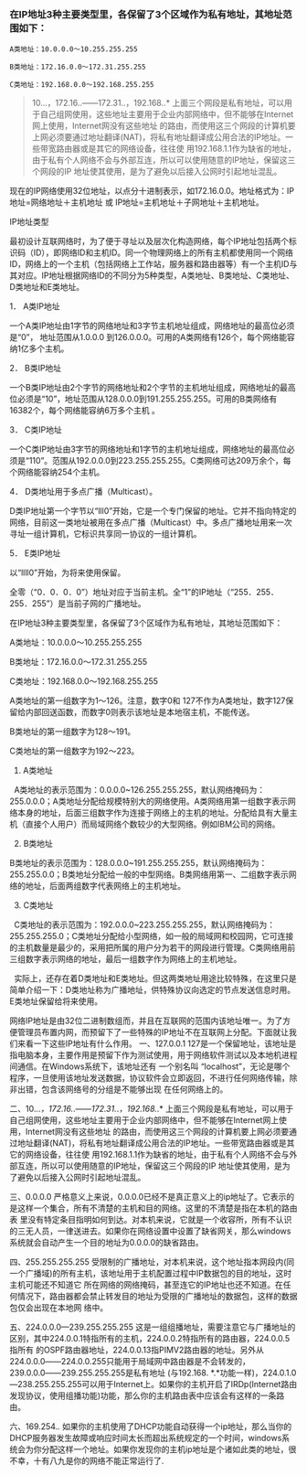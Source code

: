 ### 在IP地址3种主要类型里，各保留了3个区域作为私有地址，其地址范围如下： 
```
A类地址：10.0.0.0～10.255.255.255 

B类地址：172.16.0.0～172.31.255.255 

C类地址：192.168.0.0～192.168.255.255

```
> 10...，172.16..――172.31..，192.168..* 上面三个网段是私有地址，可以用于自己组网使用，这些地址主要用于企业内部网络中，但不能够在Internet网上使用，Internet网没有这些地址 的路由，而使用这三个网段的计算机要上网必须要通过地址翻译(NAT)，将私有地址翻译成公用合法的IP地址。一些带宽路由器或是其它的网络设备，往往使 用192.168.1.1作为缺省的地址，由于私有个人网络不会与外部互连，所以可以使用随意的IP地址，保留这三个网段的IP 地址使其使用，是为了避免以后接入公网时引起地址混乱。



现在的IP网络使用32位地址，以点分十进制表示，如172.16.0.0。地址格式为：IP地址=网络地址＋主机地址 或 IP地址=主机地址＋子网地址＋主机地址。 

IP地址类型 

最初设计互联网络时，为了便于寻址以及层次化构造网络，每个IP地址包括两个标识码（ID），即网络ID和主机ID。同一个物理网络上的所有主机都使用同一个网络ID，网络上的一个主机（包括网络上工作站，服务器和路由器等）有一个主机ID与其对应。IP地址根据网络ID的不同分为5种类型，A类地址、B类地址、C类地址、D类地址和E类地址。 

1． A类IP地址 

一个A类IP地址由1字节的网络地址和3字节主机地址组成，网络地址的最高位必须是“0”， 地址范围从1.0.0.0 到126.0.0.0。可用的A类网络有126个，每个网络能容纳1亿多个主机。 

2． B类IP地址 

一个B类IP地址由2个字节的网络地址和2个字节的主机地址组成，网络地址的最高位必须是“10”，地址范围从128.0.0.0到191.255.255.255。可用的B类网络有16382个，每个网络能容纳6万多个主机 。 

3． C类IP地址 

一个C类IP地址由3字节的网络地址和1字节的主机地址组成，网络地址的最高位必须是“110”。范围从192.0.0.0到223.255.255.255。C类网络可达209万余个，每个网络能容纳254个主机。 

4． D类地址用于多点广播（Multicast）。 

D类IP地址第一个字节以“lll0”开始，它是一个专门保留的地址。它并不指向特定的网络，目前这一类地址被用在多点广播（Multicast）中。多点广播地址用来一次寻址一组计算机，它标识共享同一协议的一组计算机。 

5． E类IP地址 

以“llll0”开始，为将来使用保留。 

全零（“0．0．0．0”）地址对应于当前主机。全“1”的IP地址（“255．255．255．255”）是当前子网的广播地址。 

在IP地址3种主要类型里，各保留了3个区域作为私有地址，其地址范围如下： 

A类地址：10.0.0.0～10.255.255.255 

B类地址：172.16.0.0～172.31.255.255 

C类地址：192.168.0.0～192.168.255.255

A类地址的第一组数字为1～126。注意，数字0和 127不作为A类地址，数字127保留给内部回送函数，而数字0则表示该地址是本地宿主机，不能传送。

B类地址的第一组数字为128～191。

C类地址的第一组数字为192～223。


1. A类地址

  A类地址的表示范围为：0.0.0.0~126.255.255.255，默认网络掩码为：255.0.0.0；A类地址分配给规模特别大的网络使用。A类网络用第一组数字表示网络本身的地址，后面三组数字作为连接于网络上的主机的地址。分配给具有大量主机（直接个人用户）而局域网络个数较少的大型网络。例如IBM公司的网络。

  2. B类地址

B类地址的表示范围为：128.0.0.0~191.255.255.255，默认网络掩码为：255.255.0.0；B类地址分配给一般的中型网络。B类网络用第一、二组数字表示网络的地址，后面两组数字代表网络上的主机地址。

  3. C类地址

  C类地址的表示范围为：192.0.0.0~223.255.255.255，默认网络掩码为：255.255.255.0；C类地址分配给小型网络，如一般的局域网和校园网，它可连接的主机数量是最少的，采用把所属的用户分为若干的网段进行管理。C类网络用前三组数字表示网络的地址，最后一组数字作为网络上的主机地址。

  实际上，还存在着D类地址和E类地址。但这两类地址用途比较特殊，在这里只是简单介绍一下：D类地址称为广播地址，供特殊协议向选定的节点发送信息时用。E类地址保留给将来使用。

网络IP地址是由32位二进制数组而，并且在互联网的范围内该地址唯一。为了方便管理员布置内网，而预留下了一些特殊的IP地址不在互联网上分配。下面就让我们来看一下这些IP地址有什么作用。
一、127.0.0.1
127是一个保留地址，该地址是指电脑本身，主要作用是预留下作为测试使用，用于网络软件测试以及本地机进程间通信。在Windows系统下，该地址还有 一个别名叫 “localhost”，无论是哪个程序，一旦使用该地址发送数据，协议软件会立即返回，不进行任何网络传输，除非出错，包含该网络号的分组是不能够出现 在任何网络上的。

二、10.*.*.*，172.16.*.*――172.31.*.*，192.168.*.*
上面三个网段是私有地址，可以用于自己组网使用，这些地址主要用于企业内部网络中，但不能够在Internet网上使用，Internet网没有这些地址 的路由，而使用这三个网段的计算机要上网必须要通过地址翻译(NAT)，将私有地址翻译成公用合法的IP地址。一些带宽路由器或是其它的网络设备，往往使 用192.168.1.1作为缺省的地址，由于私有个人网络不会与外部互连，所以可以使用随意的IP地址，保留这三个网段的IP 地址使其使用，是为了避免以后接入公网时引起地址混乱。

三、0.0.0.0
严格意义上来说，0.0.0.0已经不是真正意义上的ip地址了。它表示的是这样一个集合，所有不清楚的主机和目的网络。这里的不清楚是指在本机的路由表 里没有特定条目指明如何到达。对本机来说，它就是一个收容所，所有不认识的三无人员，一律送进去。如果你在网络设置中设置了缺省网关，那么windows 系统就会自动产生一个目的地址为0.0.0.0的缺省路由。

四、255.255.255.255
受限制的广播地址，对本机来说，这个地址指本网段内(同一个广播域)的所有主机，该地址用于主机配置过程中IP数据包的目的地址，这时主机可能还不知道它 所在网络的网络掩码，甚至连它的IP地址也还不知道。在任何情况下，路由器都会禁止转发目的地址为受限的广播地址的数据包，这样的数据包仅会出现在本地网 络中。

五、224.0.0.0—239.255.255.255
这是一组组播地址，需要注意它与广播地址的区别，其中224.0.0.1特指所有的主机，224.0.0.2特指所有的路由器，224.0.0.5指所有 的OSPF路由器地址，224.0.0.13指PIMV2路由器的地址。另外从 224.0.0.0――224.0.0.255只能用于局域网中路由器是不会转发的，239.0.0.0――239.255.255.255是私有地址 (与192.168. *.*功能一样)，224.0.1.0—238.255.255.255可以用于Internet上。如果你的主机开启了IRDp(Internet路由 发现协议，使用组播功能)功能，那么你的主机路由表中应该会有这样的一条路由。

六、169.254.*.*
如果你的主机使用了DHCP功能自动获得一个ip地址，那么当你的DHCP服务器发生故障或响应时间太长而超出系统规定的一个时间，windows系统会为你分配这样一个地址。如果你发现你的主机ip地址是个诸如此类的地址，很不幸，十有八九是你的网络不能正常运行了.
